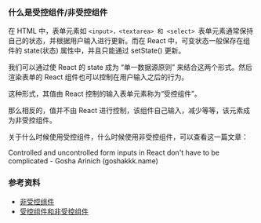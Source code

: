 
### 什么是受控组件/非受控组件

在 HTML 中，表单元素如 `<input>，<textarea> 和 <select> `表单元素通常保持自己的状态，并根据用户输入进行更新。而在 React 中，可变状态一般保存在组件的 state(状态) 属性中，并且只能通过 setState() 更新。

我们可以通过使 React 的 state 成为 “单一数据源原则” 来结合这两个形式。然后渲染表单的 React 组件也可以控制在用户输入之后的行为。

这种形式，其值由 React 控制的输入表单元素称为“受控组件”。

那么相反的，值并不由 React 进行控制，该组件自己输入，减少等等，该元素成为非受控组件。

关于什么时候使用受控组件，什么时候使用非受控组件，可以查看这一篇文章：

Controlled and uncontrolled form inputs in React don't have to be complicated - Gosha Arinich (goshakkk.name)


### 参考资料

* [非受控组件](https://zh-hans.reactjs.org/docs/uncontrolled-components.html)
* [受控组件和非受控组件](https://segmentfault.com/a/1190000040308582)